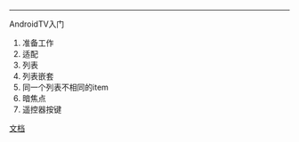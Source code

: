 ------
AndroidTV入门

1. 准备工作
2. 适配
3. 列表
4. 列表嵌套
5. 同一个列表不相同的item
6. 暗焦点
7. 遥控器按键

[文档][1]

[1]:http://blackchy.com/2018/12/18/2018-12-18-AndroidTV/